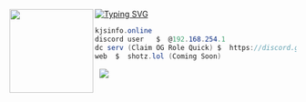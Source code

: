 [![Typing SVG](https://readme-typing-svg.herokuapp.com?font=Fira+Code&pause=1000&color=DC27F7&width=435&lines=WMA+%7C+shotz.lol+on+top;Peak+My+Website+https%3A%2F%2Fkjsinfo.online)](https://git.io/typing-svg)
<img align="left" src="https://images.guns.lol/VeZex.gif" width="147"/> 

```csharp
kjsinfo.online
discord user   $  @192.168.254.1
dc serv (Claim OG Role Quick) $  https://discord.gg/74HVz9sqGy 
web  $  shotz.lol (Coming Soon)
```
&zwnj; 
&zwnj;
![](https://lanyard.cnrad.dev/api/1415042756409299155?idleMessage=check%20shotz.lol%20out&hideTag=true&showDisplayName=true&theme=dark&bg=0)
